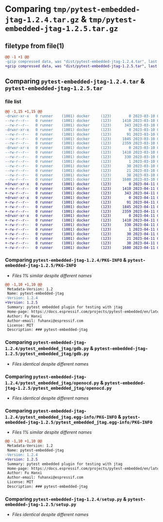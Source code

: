 # Comparing `tmp/pytest-embedded-jtag-1.2.4.tar.gz` & `tmp/pytest-embedded-jtag-1.2.5.tar.gz`

## filetype from file(1)

```diff
@@ -1 +1 @@
-gzip compressed data, was "dist/pytest-embedded-jtag-1.2.4.tar", last modified: Fri Mar 10 07:12:30 2023, max compression
+gzip compressed data, was "dist/pytest-embedded-jtag-1.2.5.tar", last modified: Tue Apr 11 05:40:51 2023, max compression
```

## Comparing `pytest-embedded-jtag-1.2.4.tar` & `pytest-embedded-jtag-1.2.5.tar`

### file list

```diff
@@ -1,15 +1,15 @@
-drwxr-xr-x   0 runner    (1001) docker     (123)        0 2023-03-10 07:12:30.000000 pytest-embedded-jtag-1.2.4/
--rw-r--r--   0 runner    (1001) docker     (123)     1410 2023-03-10 07:12:30.000000 pytest-embedded-jtag-1.2.4/PKG-INFO
--rw-r--r--   0 runner    (1001) docker     (123)      343 2023-03-10 07:12:19.000000 pytest-embedded-jtag-1.2.4/README.md
-drwxr-xr-x   0 runner    (1001) docker     (123)        0 2023-03-10 07:12:30.000000 pytest-embedded-jtag-1.2.4/pytest_embedded_jtag/
--rw-r--r--   0 runner    (1001) docker     (123)       91 2023-03-10 07:12:19.000000 pytest-embedded-jtag-1.2.4/pytest_embedded_jtag/__init__.py
--rw-r--r--   0 runner    (1001) docker     (123)     1845 2023-03-10 07:12:19.000000 pytest-embedded-jtag-1.2.4/pytest_embedded_jtag/gdb.py
--rw-r--r--   0 runner    (1001) docker     (123)     2359 2023-03-10 07:12:19.000000 pytest-embedded-jtag-1.2.4/pytest_embedded_jtag/openocd.py
-drwxr-xr-x   0 runner    (1001) docker     (123)        0 2023-03-10 07:12:30.000000 pytest-embedded-jtag-1.2.4/pytest_embedded_jtag.egg-info/
--rw-r--r--   0 runner    (1001) docker     (123)     1410 2023-03-10 07:12:30.000000 pytest-embedded-jtag-1.2.4/pytest_embedded_jtag.egg-info/PKG-INFO
--rw-r--r--   0 runner    (1001) docker     (123)      330 2023-03-10 07:12:30.000000 pytest-embedded-jtag-1.2.4/pytest_embedded_jtag.egg-info/SOURCES.txt
--rw-r--r--   0 runner    (1001) docker     (123)        1 2023-03-10 07:12:30.000000 pytest-embedded-jtag-1.2.4/pytest_embedded_jtag.egg-info/dependency_links.txt
--rw-r--r--   0 runner    (1001) docker     (123)       30 2023-03-10 07:12:30.000000 pytest-embedded-jtag-1.2.4/pytest_embedded_jtag.egg-info/requires.txt
--rw-r--r--   0 runner    (1001) docker     (123)       21 2023-03-10 07:12:30.000000 pytest-embedded-jtag-1.2.4/pytest_embedded_jtag.egg-info/top_level.txt
--rw-r--r--   0 runner    (1001) docker     (123)       38 2023-03-10 07:12:30.000000 pytest-embedded-jtag-1.2.4/setup.cfg
--rw-r--r--   0 runner    (1001) docker     (123)     1680 2023-03-10 07:12:19.000000 pytest-embedded-jtag-1.2.4/setup.py
+drwxr-xr-x   0 runner    (1001) docker     (123)        0 2023-04-11 05:40:51.000000 pytest-embedded-jtag-1.2.5/
+-rw-r--r--   0 runner    (1001) docker     (123)     1410 2023-04-11 05:40:51.000000 pytest-embedded-jtag-1.2.5/PKG-INFO
+-rw-r--r--   0 runner    (1001) docker     (123)      343 2023-04-11 05:40:39.000000 pytest-embedded-jtag-1.2.5/README.md
+drwxr-xr-x   0 runner    (1001) docker     (123)        0 2023-04-11 05:40:51.000000 pytest-embedded-jtag-1.2.5/pytest_embedded_jtag/
+-rw-r--r--   0 runner    (1001) docker     (123)       91 2023-04-11 05:40:39.000000 pytest-embedded-jtag-1.2.5/pytest_embedded_jtag/__init__.py
+-rw-r--r--   0 runner    (1001) docker     (123)     1845 2023-04-11 05:40:39.000000 pytest-embedded-jtag-1.2.5/pytest_embedded_jtag/gdb.py
+-rw-r--r--   0 runner    (1001) docker     (123)     2359 2023-04-11 05:40:39.000000 pytest-embedded-jtag-1.2.5/pytest_embedded_jtag/openocd.py
+drwxr-xr-x   0 runner    (1001) docker     (123)        0 2023-04-11 05:40:51.000000 pytest-embedded-jtag-1.2.5/pytest_embedded_jtag.egg-info/
+-rw-r--r--   0 runner    (1001) docker     (123)     1410 2023-04-11 05:40:51.000000 pytest-embedded-jtag-1.2.5/pytest_embedded_jtag.egg-info/PKG-INFO
+-rw-r--r--   0 runner    (1001) docker     (123)      330 2023-04-11 05:40:51.000000 pytest-embedded-jtag-1.2.5/pytest_embedded_jtag.egg-info/SOURCES.txt
+-rw-r--r--   0 runner    (1001) docker     (123)        1 2023-04-11 05:40:51.000000 pytest-embedded-jtag-1.2.5/pytest_embedded_jtag.egg-info/dependency_links.txt
+-rw-r--r--   0 runner    (1001) docker     (123)       30 2023-04-11 05:40:51.000000 pytest-embedded-jtag-1.2.5/pytest_embedded_jtag.egg-info/requires.txt
+-rw-r--r--   0 runner    (1001) docker     (123)       21 2023-04-11 05:40:51.000000 pytest-embedded-jtag-1.2.5/pytest_embedded_jtag.egg-info/top_level.txt
+-rw-r--r--   0 runner    (1001) docker     (123)       38 2023-04-11 05:40:51.000000 pytest-embedded-jtag-1.2.5/setup.cfg
+-rw-r--r--   0 runner    (1001) docker     (123)     1680 2023-04-11 05:40:39.000000 pytest-embedded-jtag-1.2.5/setup.py
```

### Comparing `pytest-embedded-jtag-1.2.4/PKG-INFO` & `pytest-embedded-jtag-1.2.5/PKG-INFO`

 * *Files 1% similar despite different names*

```diff
@@ -1,10 +1,10 @@
 Metadata-Version: 1.2
 Name: pytest-embedded-jtag
-Version: 1.2.4
+Version: 1.2.5
 Summary: pytest embedded plugin for testing with jtag
 Home-page: https://docs.espressif.com/projects/pytest-embedded/en/latest/
 Author: Fu Hanxi
 Author-email: fuhanxi@espressif.com
 License: MIT
 Description: ### pytest-embedded-jtag
```

### Comparing `pytest-embedded-jtag-1.2.4/pytest_embedded_jtag/gdb.py` & `pytest-embedded-jtag-1.2.5/pytest_embedded_jtag/gdb.py`

 * *Files identical despite different names*

### Comparing `pytest-embedded-jtag-1.2.4/pytest_embedded_jtag/openocd.py` & `pytest-embedded-jtag-1.2.5/pytest_embedded_jtag/openocd.py`

 * *Files identical despite different names*

### Comparing `pytest-embedded-jtag-1.2.4/pytest_embedded_jtag.egg-info/PKG-INFO` & `pytest-embedded-jtag-1.2.5/pytest_embedded_jtag.egg-info/PKG-INFO`

 * *Files 1% similar despite different names*

```diff
@@ -1,10 +1,10 @@
 Metadata-Version: 1.2
 Name: pytest-embedded-jtag
-Version: 1.2.4
+Version: 1.2.5
 Summary: pytest embedded plugin for testing with jtag
 Home-page: https://docs.espressif.com/projects/pytest-embedded/en/latest/
 Author: Fu Hanxi
 Author-email: fuhanxi@espressif.com
 License: MIT
 Description: ### pytest-embedded-jtag
```

### Comparing `pytest-embedded-jtag-1.2.4/setup.py` & `pytest-embedded-jtag-1.2.5/setup.py`

 * *Files identical despite different names*

